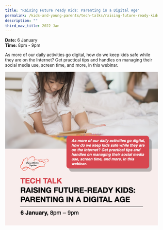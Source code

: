 ```yaml
---
title: "Raising Future ready Kids: Parenting in a Digital Age"
permalink: /kids-and-young-parents/tech-talks/raising-future-ready-kids/
description: ""
third_nav_title: 2022 Jan
---
```

**Date:** 6 January
<br> **Time:** 8pm - 9pm

As more of our daily activities go digital, how do we keep kids safe while they are on the Internet? Get practical tips and handles on managing their social media use, screen time, and more, in this webinar. 

![Parenting workshop](/images/06-jan-kids.png)